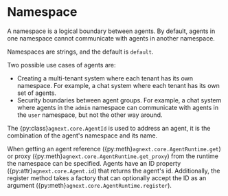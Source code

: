 # Namespace

A namespace is a logical boundary between agents. By default, agents in one
namespace cannot communicate with agents in another namespace.

Namespaces are strings, and the default is `default`.

Two possible use cases of agents are:

- Creating a multi-tenant system where each tenant has its own namespace. For
  example, a chat system where each tenant has its own set of agents.
- Security boundaries between agent groups. For example, a chat system where
  agents in the `admin` namespace can communicate with agents in the `user`
  namespace, but not the other way around.

The {py:class}`agnext.core.AgentId` is used to address an agent, it is the combination of the agent's namespace and its name.

When getting an agent reference ({py:meth}`agnext.core.AgentRuntime.get`) or proxy ({py:meth}`agnext.core.AgentRuntime.get_proxy`) from the runtime the namespace can be specified. Agents have an ID property ({py:attr}`agnext.core.Agent.id`) that returns the agent's id. Additionally, the register method takes a factory that can optionally accept the ID as an argument ({py:meth}`agnext.core.AgentRuntime.register`).
